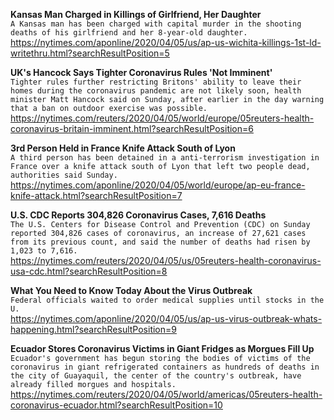 **Kansas Man Charged in Killings of Girlfriend, Her Daughter**\
`A Kansas man has been charged with capital murder in the shooting deaths of his girlfriend and her 8-year-old daughter. `\
https://nytimes.com/aponline/2020/04/05/us/ap-us-wichita-killings-1st-ld-writethru.html?searchResultPosition=5

**UK's Hancock Says Tighter Coronavirus Rules 'Not Imminent'**\
`Tighter rules further restricting Britons' ability to leave their homes during the coronavirus pandemic are not likely soon, health minister Matt Hancock said on Sunday, after earlier in the day warning that a ban on outdoor exercise was possible.`\
https://nytimes.com/reuters/2020/04/05/world/europe/05reuters-health-coronavirus-britain-imminent.html?searchResultPosition=6

**3rd Person Held in France Knife Attack South of Lyon**\
`A third person has been detained in a anti-terrorism investigation in France over a knife attack south of Lyon that left two people dead, authorities said Sunday.`\
https://nytimes.com/aponline/2020/04/05/world/europe/ap-eu-france-knife-attack.html?searchResultPosition=7

**U.S. CDC Reports 304,826 Coronavirus Cases, 7,616 Deaths**\
`The U.S. Centers for Disease Control and Prevention (CDC) on Sunday reported 304,826 cases of coronavirus, an increase of 27,621 cases from its previous count, and said the number of deaths had risen by 1,023 to 7,616.`\
https://nytimes.com/reuters/2020/04/05/us/05reuters-health-coronavirus-usa-cdc.html?searchResultPosition=8

**What You Need to Know Today About the Virus Outbreak**\
`Federal officials waited to order medical supplies until stocks in the U.`\
https://nytimes.com/aponline/2020/04/05/us/ap-us-virus-outbreak-whats-happening.html?searchResultPosition=9

**Ecuador Stores Coronavirus Victims in Giant Fridges as Morgues Fill Up**\
`Ecuador's government has begun storing the bodies of victims of the coronavirus in giant refrigerated containers as hundreds of deaths in the city of Guayaquil, the center of the country's outbreak, have already filled morgues and hospitals.`\
https://nytimes.com/reuters/2020/04/05/world/americas/05reuters-health-coronavirus-ecuador.html?searchResultPosition=10

